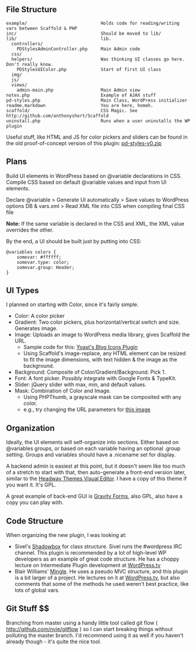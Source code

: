 ## File Structure ##

    example/							Holds code for reading/writing vars between Scaffold & PHP
    inc/								Should be moved to lib/
    lib/								lib.
      controllers/
        PDStylesAdminController.php 	Main Admin code
      css/
      helpers/							Was thinking UI classes go here. Don't really know.
        PDStylesUIColor.php 			Start of first UI class
      img/
      js/
      views/
        admin-main.php 					Main Admin view
    notes.php							Example of AJAX stuff
	pd-styles.php 						Main Class, WordPress initializer
	readme.markdown						You are here, homeh.
	scaffold/							CSS Magic. See http://github.com/anthonyshort/Scaffold
	uninstall.php 						Runs when a user uninstalls the WP plugin

Useful stuff, like HTML and JS for color pickers and sliders can be found in the old proof-of-concept version of this plugin: [pd-styles-v0.zip](http://pdclark.com/pd-styles-v0.zip)

## Plans ##

Build UI elements in WordPress based on @variable declarations in CSS. Compile CSS based on default @variable values and input from UI elements.

Declare @variable > Generate UI automatically > Save values to WordPress options DB & vars.xml > Read XML file into CSS when compiling final CSS file

**Note:** If the same variable is declared in the CSS and XML, the XML value overrides the other.
	
By the end, a UI should be built just by putting into CSS:

	@variables colors {
		somevar: #ffffff;
		somevar.type: color;
		somevar.group: Header;
	}

## UI Types ##
I planned on starting with Color, since it's fairly simple.

* Color: A color picker
* Gradient: Two color pickers, plus horizontal/vertical switch and size. Generates image.
* Image: Uploads an image to WordPress media library, gives Scaffold the URL.
  * Sample code for this: [Yoast's Blog Icons Plugin](http://yoast.com/wordpress/blog-icons/)
  * Using Scaffold's image-replace, any HTML element can be
	resized to fit the image dimensions, with text hidden & the image
	as the background.
* Background:
  Composite of Color/Gradient/Background. Pick 1. 
* Font: A font picker. Possibly integrate with Google Fonts & TypeKit.
* Slider: jQuery slider with max, min, and default values.
* Mask: Combination of Color and Image.
  * Using PHPThumb, a grayscale mask can be composited with any color. 
  * e.g., try changing the URL parameters for [this image](http://marksautoservice.ca/wp-content/themes/thesis/custom/scaffold/plugins/Mask/libraries/phpthumb/phpThumb.php?new=6F0E0F&w=1260&h=107&f=jpg&bg=000000&q=100&fltr[]=mask|/wp-content/themes/thesis/custom/child-themes/marksautoservice.ca/img/bevel-mask.jpg)

## Organization ##

Ideally, the UI elements will self-organize into sections. Either based on @variables groups, or based on each variable having an optional .group setting. Groups and variables should have a .nicename set for display.

A backend admin is easiest at this point, but it doesn't seem like too much of a stretch to start with that, then auto-generate a front-end version later, similar to the [Headway Themes Visual Editor](http://headwaythemes.com/features/visual-editor/). I have a copy of this theme if you want it. It's GPL.

A great example of back-end GUI is [Gravity Forms](http://www.gravityforms.com/), also GPL, also have a copy you can play with.

## Code Structure ##

When organizing the new plugin, I was looking at:

* Sivel's [Shadowbox]() for class structure. Sivel runs the #wordpress IRC channel. This plugin is recommended by a lot of high-level WP developers as an example of great code structure. He has a choppy lecture on Intermediate Plugin development at [WordPress.tv](http://wordpress.tv/2009/11/14/matt-martz-plugins-nyc09/)
* Blair Williams' [Mingle](http://wordpress.org/extend/plugins/mingle/). He uses a pseudo MVC structure, and this plugin is a bit larger of a project. He lectures on it at [WordPress.tv](http://wordpress.tv/2010/04/24/blair-williams-wordpress-plugins-oc10/), but also comments that some of the methods he used weren't best practice, like lots of global vars.

## Git Stuff $$ 
Branching from master using a handy little tool called git flow ( http://github.com/nvie/gitflow ) so I can start breaking things without polluting the master branch. I'd recommend using it as well if you haven't already though - it's quite the nice tool. 

